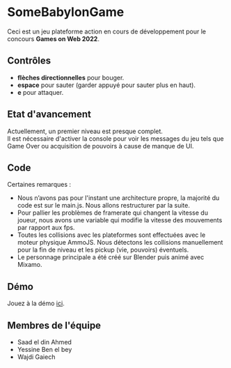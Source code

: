 # SomeBabylonGame
Ceci est un jeu plateforme action en cours de développement pour le concours **Games on Web 2022**.

## Contrôles
* **flèches directionnelles** pour bouger.
* **espace** pour sauter (garder appuyé pour sauter plus en haut).
* **e** pour attaquer.

## Etat d'avancement
Actuellement, un premier niveau est presque complet.  
Il est nécessaire d'activer la console pour voir les messages du jeu tels que Game Over ou acquisition de pouvoirs à cause de manque de UI.

## Code
Certaines remarques :
* Nous n’avons pas pour l'instant une architecture propre, la majorité du code est sur le main.js. Nous allons restructurer par la suite.
* Pour pallier les problèmes de framerate qui changent la vitesse du joueur, nous avons une variable qui modifie la vitesse des mouvements par rapport aux fps.
* Toutes les collisions avec les plateformes sont effectuées avec le moteur physique AmmoJS. Nous détectons les collisions manuellement pour la fin de niveau et les pickup (vie, pouvoirs) éventuels.
* Le personnage principale a été créé sur Blender puis animé avec Mixamo.

## Démo
Jouez à la démo [ici](https://saad-ahmed98.github.io/SomeBabylonGame/).

## Membres de l'équipe
* Saad el din Ahmed
* Yessine Ben el bey
* Wajdi Gaiech
